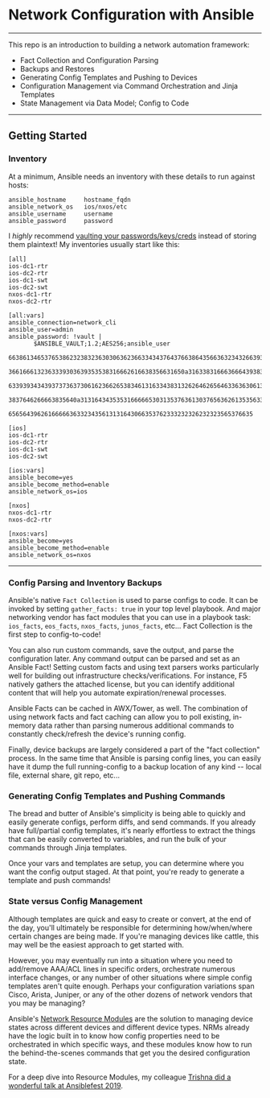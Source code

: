 # Network Configuration with Ansible 
-------------

This repo is an introduction to building a network automation framework:

  * Fact Collection and Configuration Parsing
  * Backups and Restores
  * Generating Config Templates and Pushing to Devices
  * Configuration Management via Command Orchestration and Jinja Templates
  * State Management via Data Model; Config to Code

--------------

## Getting Started

### Inventory

At a minimum, Ansible needs an inventory with these details to run against hosts:
```
ansible_hostname     hostname_fqdn
ansible_network_os   ios/nxos/etc
ansible_username     username
ansible_password     password
```

I *highly* recommend [vaulting your passwords/keys/creds](https://docs.ansible.com/ansible/latest/user_guide/vault.html#creating-encrypted-variables) instead of storing them plaintext! My inventories usually start like this:

```
[all]
ios-dc1-rtr
ios-dc2-rtr
ios-dc1-swt
ios-dc2-swt
nxos-dc1-rtr
nxos-dc2-rtr

[all:vars]
ansible_connection=network_cli
ansible_user=admin
ansible_password: !vault |
       $ANSIBLE_VAULT;1.2;AES256;ansible_user
       66386134653765386232383236303063623663343437643766386435663632343266393064373933
       3661666132363339303639353538316662616638356631650a316338316663666439383138353032
       63393934343937373637306162366265383461316334383132626462656463363630613832313562
       3837646266663835640a313164343535316666653031353763613037656362613535633538386539
       65656439626166666363323435613131643066353762333232326232323565376635

[ios]
ios-dc1-rtr
ios-dc2-rtr
ios-dc1-swt
ios-dc2-swt

[ios:vars]
ansible_become=yes
ansible_become_method=enable
ansible_network_os=ios

[nxos]
nxos-dc1-rtr
nxos-dc2-rtr

[nxos:vars]
ansible_become=yes
ansible_become_method=enable
ansible_network_os=nxos
```

--------------

### Config Parsing and Inventory Backups

Ansible's native `Fact Collection` is used to parse configs to code. It can be invoked by setting `gather_facts: true` in your top level playbook. And major networking vendor has fact modules that you can use in a playbook task: `ios_facts`, `eos_facts`, `nxos_facts`, `junos_facts`, etc... Fact Collection is the first step to config-to-code! 

You can also run custom commands, save the output, and parse the configuration later. Any command output can be parsed and set as an Ansible Fact! Setting custom facts and using text parsers works particularly well for building out infrastructure checks/verifications. For instance, F5 natively gathers the attached license, but you can identify additional content that will help you automate expiration/renewal processes.

Ansible Facts can be cached in AWX/Tower, as well. The combination of using network facts and fact caching can allow you to poll existing, in-memory data rather than parsing numerous additional commands to constantly check/refresh the device's running config.

Finally, device backups are largely considered a part of the "fact collection" process. In the same time that Ansible is parsing config lines, you can easily have it dump the full running-config to a backup location of any kind -- local file, external share, git repo, etc...

### Generating Config Templates and Pushing Commands

The bread and butter of Ansible's simplicity is being able to quickly and easily generate configs, perform diffs, and send commands. If you already have full/partial config templates, it's nearly effortless to extract the things that can be easily converted to variables, and run the bulk of your commands through Jinja templates.

Once your vars and templates are setup, you can determine where you want the config output staged. At that point, you're ready to generate a template and push commands!

### State versus Config Management

Although templates are quick and easy to create or convert, at the end of the day, you'll ultimately be responsible for determining how/when/where certain changes are being made. If you're managing devices like cattle, this may well be the easiest approach to get started with.

However, you may eventually run into a situation where you need to add/remove AAA/ACL lines in specific orders, orchestrate numerous interface changes, or any number of other situations where simple config templates aren't quite enough. Perhaps your configuration variations span Cisco, Arista, Juniper, or any of the other dozens of network vendors that you may be managing?

Ansible's [Network Resource Modules](https://docs.ansible.com/ansible/latest/network/user_guide/network_resource_modules.html) are the solution to managing device states across different devices and different device types. NRMs already have the logic built in to know how config properties need to be orchestrated in which specific ways, and these modules know how to run the behind-the-scenes commands that get you the desired configuration state.

For a deep dive into Resource Modules, my colleague [Trishna did a wonderful talk at Ansiblefest 2019](https://www.ansible.com/deep-dive-into-ansible-network-resource-module).
